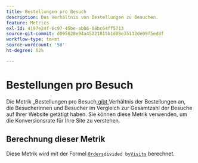 ```yaml
---
title: Bestellungen pro Besuch
description: Das Verhältnis von Bestellungen zu Besuchen.
feature: Metrics
exl-id: 4197e24f-6c97-45be-ab06-08bc64ff5713
source-git-commit: d095628e94a45221815b1d08e35132de09f5ed8f
workflow-type: tm+mt
source-wordcount: '58'
ht-degree: 62%

---
```


# Bestellungen pro Besuch

Die Metrik „Bestellungen pro Besuch[&#x200B; gibt &#x200B;](overview.md) Verhältnis der Bestellungen an, die Besucherinnen und Besucher im Vergleich zur Gesamtzahl der Besuche auf Ihrer Website getätigt haben. Sie können diese Metrik verwenden, um die Konversionsrate für Ihre Site zu verstehen.

## Berechnung dieser Metrik

Diese Metrik wird mit der Formel [`Orders`](orders.md)` divided by `[`Visits`](visits.md) berechnet.
